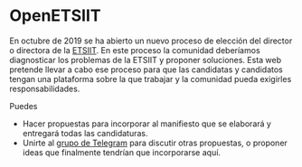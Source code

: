 # OpenETSIIT

En octubre de 2019 se ha abierto un nuevo proceso de elección del
director o directora de la [ETSIIT](http://etsiit.ugr.es/). En este
proceso la comunidad deberíamos diagnosticar los problemas de la
ETSIIT y proponer soluciones. Esta web pretende llevar a cabo ese
proceso para que las candidatas y candidatos tengan una plataforma
sobre la que trabajar y la comunidad pueda exigirles
responsabilidades.

Puedes

* Hacer propuestas para incorporar al manifiesto que se elaborará y
  entregará todas las candidaturas.
* Unirte
  al [grupo de Telegram](https://t.me/joinchat/AOR8MlXds4QcXl6EaMhfqA)
  para discutir otras propuestas, o proponer ideas que finalmente
  tendrían que incorporarse aquí.

